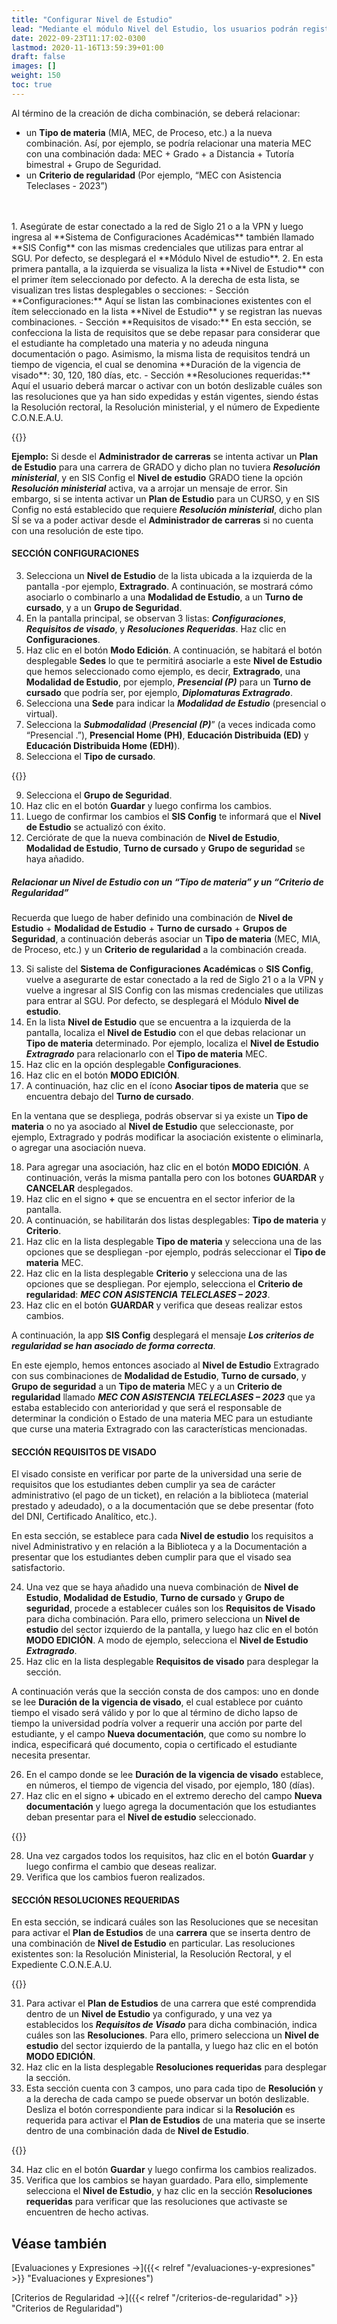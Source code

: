 ```yaml
---
title: "Configurar Nivel de Estudio"
lead: "Mediante el módulo Nivel del Estudio, los usuarios podrán registrar nuevas combinaciones de Nivel de Estudio, Modalidad de Estudio, Turno de cursado y Grupos de Seguridad."
date: 2022-09-23T11:17:02-0300
lastmod: 2020-11-16T13:59:39+01:00
draft: false
images: []
weight: 150
toc: true
---
```


Al término de la creación de dicha combinación, se deberá relacionar:

- un **Tipo de materia** (MIA, MEC, de Proceso, etc.) a la nueva combinación. Así, por ejemplo, se podría relacionar una materia MEC con una combinación dada: MEC + Grado + a Distancia + Tutoría bimestral + Grupo de Seguridad.
- un **Criterio de regularidad** (Por ejemplo, “MEC con Asistencia Teleclases - 2023”)
<br>
<br>
1. Asegúrate de estar conectado a la red de Siglo 21 o a la VPN y luego ingresa al **Sistema de Configuraciones Académicas** también llamado **SIS Config** con las mismas credenciales que utilizas para entrar al SGU. Por defecto, se desplegará el **Módulo Nivel de estudio**.
2. En esta primera pantalla, a la izquierda se visualiza la lista **Nivel de Estudio** con el primer ítem seleccionado por defecto. A la derecha de esta lista, se visualizan tres listas desplegables o secciones:
   - Sección **Configuraciones:** Aquí se listan las combinaciones existentes con el ítem seleccionado en la lista **Nivel de Estudio** y se registran las nuevas combinaciones.
   - Sección **Requisitos de visado:** En esta sección, se confecciona la lista de requisitos que se debe repasar para considerar que el estudiante ha completado una materia y no adeuda ninguna documentación o pago. Asimismo, la misma lista de requisitos tendrá un tiempo de vigencia, el cual se denomina **Duración de la vigencia de visado**: 30, 120, 180 días, etc.
   - Sección **Resoluciones requeridas:** Aquí el usuario deberá marcar o activar con un botón deslizable cuáles son las resoluciones que ya han sido expedidas y están vigentes, siendo éstas la Resolución  rectoral, la Resolución ministerial, y el número de Expediente C.O.N.E.A.U.

{{<note text="Estas son las resoluciones que necesitan tener los <b>Planes de Estudio</b>, por lo que su configuración impacta en el <b>Administrador de carreras</b> cuando desde allí se intenta activar un <b>Plan de Estudio</b>.">}}
<br>

**Ejemplo:** Si desde el **Administrador de carreras** se intenta activar un **Plan de Estudio** para una carrera de GRADO y dicho plan no tuviera **_Resolución ministerial_**, y en SIS Config el **Nivel de estudio** GRADO tiene la opción **_Resolución ministerial_** activa, va a arrojar un mensaje de error. Sin embargo, si se intenta activar un **Plan de Estudio** para un CURSO, y en SIS Config no está establecido que requiere **_Resolución ministerial_**,  dicho plan SÍ se va a poder activar desde el **Administrador de carreras** si no cuenta con una resolución de este tipo.

#### SECCIÓN CONFIGURACIONES

3. Selecciona un **Nivel de Estudio** de la lista ubicada a la izquierda de la pantalla -por ejemplo, **Extragrado**. A continuación, se mostrará cómo asociarlo o combinarlo a una **Modalidad de Estudio**, a un **Turno de cursado**, y a un **Grupo de Seguridad**.
4. En la pantalla principal, se observan 3 listas: **_Configuraciones_**, **_Requisitos de visado_**, y **_Resoluciones Requeridas_**. Haz clic en **Configuraciones**.
5. Haz clic en el botón **Modo Edición**. A continuación, se habitará el botón desplegable **Sedes** lo que te permitirá asociarle a este **Nivel de Estudio** que hemos seleccionado como ejemplo, es decir, **Extragrado**, una **Modalidad de Estudio**, por ejemplo, **_Presencial (P)_** para un **Turno de cursado** que podría ser, por ejemplo, **_Diplomaturas Extragrado_**.
6. Selecciona una **Sede** para indicar la **_Modalidad de Estudio_** (presencial o virtual).
7. Selecciona la **_Submodalidad_** (**_Presencial (P)_**” (a veces indicada como “Presencial .”),  **Presencial Home (PH)**, **Educación Distribuida (ED)** y **Educación Distribuida Home (EDH)**).
8. Selecciona el **Tipo de cursado**.

{{<note text="Así como se puede seleccionar más de una Submodalidad para cada Sede-Modalidad seleccionada, también se podrá seleccionar más de un <b>Tipo de cursado</b> para cada asociación de <b>Niveles de Estudio</b> y </b>Modalidad de Estudio”.</b>.">}}

9. Selecciona el **Grupo de Seguridad**.
10. Haz clic en el botón **Guardar** y luego confirma los cambios.
11. Luego de confirmar los cambios el **SIS Config** te informará que el **Nivel de Estudio** se actualizó con éxito.
12. Cerciórate de que la nueva combinación de **Nivel de Estudio**,  **Modalidad de Estudio**, **Turno de cursado** y **Grupo de seguridad** se haya añadido.

##### Relacionar un Nivel de Estudio con un “Tipo de materia” y un “Criterio de Regularidad”
Recuerda que luego de haber definido una combinación de **Nivel de Estudio** + **Modalidad de Estudio** + **Turno de cursado** + **Grupos de Seguridad**, a continuación deberás asociar un **Tipo de materia** (MEC, MIA, de Proceso, etc.) y un **Criterio de regularidad** a la combinación creada.

13. Si saliste del **Sistema de Configuraciones Académicas** o **SIS Config**, vuelve a asegurarte de estar conectado a la red de Siglo 21 o a la VPN y vuelve a ingresar al SIS Config con las mismas credenciales que utilizas para entrar al SGU. Por defecto, se desplegará el Módulo **Nivel de estudio**.
14. En la lista **Nivel de Estudio** que se encuentra a la izquierda de la pantalla, localiza el **Nivel de Estudio** con el que debas relacionar un **Tipo de materia** determinado. Por ejemplo, localiza el **Nivel de Estudio** **_Extragrado_** para relacionarlo con el **Tipo de materia** MEC.
15. Haz clic en la opción desplegable **Configuraciones**.
16. Haz clic en el botón **MODO EDICIÓN**.
17. A continuación, haz clic en el ícono **Asociar tipos de materia** que se encuentra debajo del **Turno de cursado**.

En la ventana que se despliega, podrás observar si ya existe un **Tipo de materia** o no ya asociado al **Nivel de Estudio** que seleccionaste, por ejemplo, Extragrado y podrás modificar la asociación existente o eliminarla, o agregar una asociación nueva.

18. Para agregar una asociación, haz clic en el botón **MODO EDICIÓN**. A continuación, verás la misma pantalla pero con los botones **GUARDAR** y **CANCELAR** desplegados.
19. Haz clic en el signo **+** que se encuentra en el sector inferior de la pantalla.
20. A continuación, se habilitarán dos listas desplegables: **Tipo de materia** y **Criterio**.
21. Haz clic en la lista desplegable **Tipo de materia** y selecciona una de las opciones que se despliegan -por ejemplo, podrás seleccionar el **Tipo de materia** MEC.
22. Haz clic en la lista desplegable **Criterio** y selecciona una de las opciones que se despliegan. Por ejemplo, selecciona el **Criterio de regularidad**: **_MEC CON ASISTENCIA TELECLASES – 2023_**.
23. Haz clic en el botón **GUARDAR** y verifica que deseas realizar estos cambios.

A continuación, la app **SIS Config** desplegará el mensaje **_Los criterios de regularidad se han asociado de forma correcta_**.

En este ejemplo, hemos entonces asociado al **Nivel de Estudio** Extragrado con sus combinaciones de **Modalidad de Estudio**, **Turno de cursado**, y **Grupo de seguridad** a un **Tipo de materia** MEC y a un **Criterio de regularidad** llamado **_MEC CON ASISTENCIA TELECLASES – 2023_** que ya estaba establecido con anterioridad y que será el responsable de determinar la condición o Estado de una materia MEC para un estudiante que curse una materia Extragrado con las características mencionadas.

#### SECCIÓN REQUISITOS DE VISADO
El visado consiste en verificar por parte de la universidad una serie de requisitos que los estudiantes deben cumplir ya sea de carácter administrativo (el pago de un ticket), en relación a la biblioteca (material prestado y adeudado), o a la documentación que se debe presentar (foto del DNI, Certificado Analítico, etc.).

En esta sección, se establece para cada **Nivel de estudio** los requisitos a nivel Administrativo y en relación a la Biblioteca y a la Documentación a presentar que los estudiantes deben cumplir para que el visado sea satisfactorio.

24. Una vez que se haya añadido una nueva combinación de **Nivel de Estudio**,  **Modalidad de Estudio**, **Turno de cursado** y **Grupo de seguridad**, procede a establecer cuáles son los **Requisitos de Visado** para dicha combinación. Para ello, primero selecciona un **Nivel de estudio** del sector izquierdo de la pantalla, y luego haz clic en el botón **MODO EDICIÓN**. A modo de ejemplo, selecciona el **Nivel de Estudio** **_Extragrado_**.
25. Haz clic en la lista desplegable **Requisitos de visado** para desplegar la sección.

A continuación verás que la sección consta de dos campos: uno en donde se lee **Duración de la vigencia de visado**, el cual establece por cuánto tiempo el visado será válido y por lo que al término de dicho lapso de tiempo la universidad podría volver a requerir una acción por parte del estudiante, y el campo **Nueva documentación**, que como su nombre lo indica, especificará qué documento, copia o certificado el estudiante necesita presentar.

26. En el campo donde se lee **Duración de la vigencia de visado** establece, en números, el tiempo de vigencia del visado, por ejemplo, 180 (días).
27. Haz clic en el signo **+** ubicado en el extremo derecho del campo **Nueva documentación** y luego agrega la documentación que los estudiantes deban presentar para el **Nivel de estudio** seleccionado.

{{<note text="De ser necesario, agrega cualquier otro tipo de documentación que los estudiantes deban presentar para el <b>Nivel de estudio</b> seleccionado.">}}

28. Una vez cargados todos los requisitos, haz clic en el botón **Guardar** y luego confirma el cambio que deseas realizar.
29. Verifica que los cambios fueron realizados.

#### SECCIÓN RESOLUCIONES REQUERIDAS
En esta sección, se indicará cuáles son las Resoluciones que se necesitan para activar el **Plan de Estudios** de una **carrera** que se inserta dentro de una combinación de **Nivel de Estudio** en particular. Las resoluciones existentes son: la Resolución Ministerial, la Resolución Rectoral, y el Expediente C.O.N.E.A.U.

{{<note text="En esta sección, se indica que, si por ejemplo, una carrera se inserta dentro de la combinación </b>Nivel de Estudio</b> Grado; <b>Modalidad de Estudio</b> Presencial (P); <b>Turno de cursado</b> Cuatrimestral; y <b>Grupo de seguridad</b> UE21_ALUMNOS, el <b>Plan de Estudios</b> de dicha carrera sólo podrá activarse desde la app <b>Administrador de Carreras</b> una vez que se emitan la o las Resoluciones Ministerial, Rectoral, o Expediente C.O.N.E.A.U. aquí indicadas.">}}

31. Para activar el **Plan de Estudios** de una carrera que esté comprendida dentro de un **Nivel de Estudio** ya configurado, y una vez ya establecidos los **_Requisitos de Visado_** para dicha combinación, indica cuáles son las **Resoluciones**. Para ello, primero selecciona un **Nivel de estudio** del sector izquierdo de la pantalla, y luego haz clic en el botón **MODO EDICIÓN**.
32. Haz clic en la lista desplegable **Resoluciones requeridas** para desplegar la sección.
33. Esta sección cuenta con 3 campos, uno para cada tipo de **Resolución** y a la derecha de cada campo se puede observar un botón deslizable. Desliza el botón correspondiente para indicar si la **Resolución** es requerida para activar el **Plan de Estudios** de una materia que se inserte dentro de una combinación dada de **Nivel de Estudio**.

{{<note text="A modo de ejemplo, si solo se activa la <b>Resolución Ministerial</b>, el <b>Plan de Estudios</b> de dicha carrera sólo se activará una vez que se emita la <b>Resolución Ministerial</b> y sin necesidad de que se emitan o expidan la <b>Resolución rectoral</b> y el <b>Expediente C.O.N.E.A.U.</b>.">}}

34. Haz clic en el botón **Guardar** y luego confirma los cambios realizados.
35. Verifica que los cambios se hayan guardado. Para ello, simplemente selecciona el **Nivel de Estudio**, y haz clic en la sección **Resoluciones requeridas** para verificar que las resoluciones que activaste se encuentren de hecho activas.

## Véase también

[Evaluaciones y Expresiones →]({{< relref "/evaluaciones-y-expresiones" >}} "Evaluaciones y Expresiones")

[Criterios de Regularidad →]({{< relref "/criterios-de-regularidad" >}} "Criterios de Regularidad")
